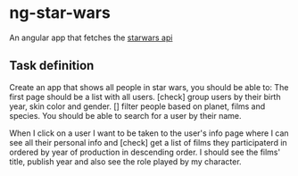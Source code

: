 # ng-star-wars
An angular app that fetches the [starwars api](https://swapi.dev/api/)

## Task definition
Create an app that shows all people in star wars, you should be able to: 
The first page should be a list with all users. [check]
group users by their birth year, skin color and gender. []
filter people based on planet, films and species.
You should be able to search for a user by their name.

When I click on a user I want to be taken to the user's info page where
I can see all their personal info and [check]
get a list of films they participaterd in ordered by year of production in descending order.
I should see the 
films' title, 
publish year and also see 
the role played by my character.

